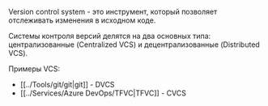 Version control system - это инструмент, который позволяет отслеживать изменения в исходном коде.

Системы контроля версий делятся на два основных типа: централизованные (Centralized VCS) и децентрализованные (Distributed VCS).

Примеры VCS:
- [[../Tools/git/git|git]] - DVCS
- [[../Services/Azure DevOps/TFVC|TFVC]] - CVCS